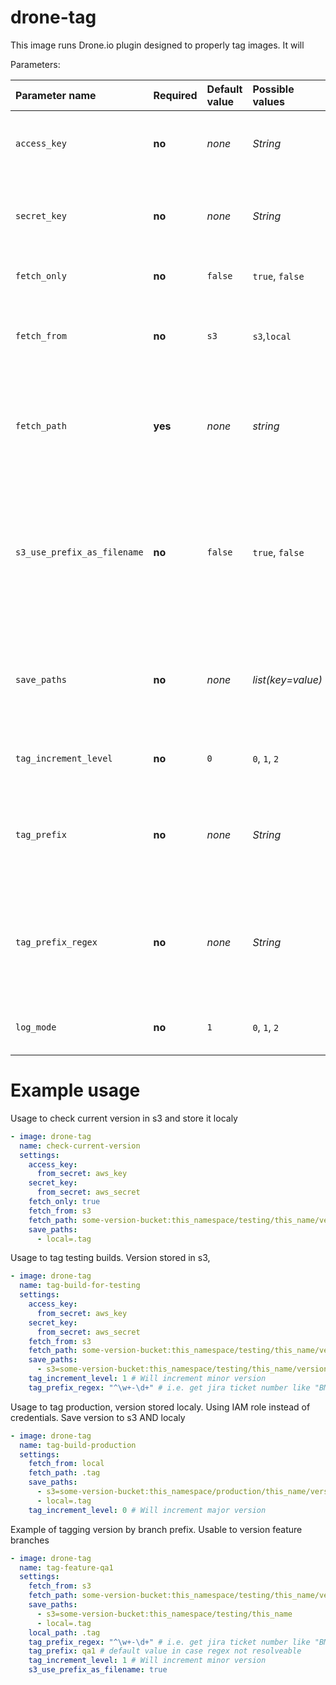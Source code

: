 # drone-tag

This image runs Drone.io plugin designed to properly tag images. It will

Parameters:

| Parameter name              | Required | Default value | Possible values   | Description                                                                                                                                                 |
|:----------------------------|:---------|:--------------|:------------------|:------------------------------------------------------------------------------------------------------------------------------------------------------------|
| `access_key`                | **no**   | _none_        | _String_          | IAM Access key giving permissions to operate on S3 bucket                                                                                                   |
| `secret_key`                | **no**   | _none_        | _String_          | IAM Access secret key giving permissions to operate on S3 bucket                                                                                            |
| `fetch_only`                | **no**   | `false`       | `true`, `false`   | If set on _true_ not increment version                                                                                                                      |
| `fetch_from`                | **no**   | `s3`          | `s3`,`local`      | By default fetches from `s3` otherwise will fetch from given local path                                                                                     |
| `fetch_path`                | **yes**  | _none_        | _string_          | Path from which fetch last version (local path, or in case of S3 bucket `[s3-bucket]:[object_path]`)                                                        |
| `s3_use_prefix_as_filename` | **no**   | `false`       | `true`, `false`   | If true, will use evaluated prefix as filename, this modifies `save_paths` value for `s3` key to act as directory path. Prefix should be set and evaluable! |
| `save_paths`                | **no**   | _none_        | _list(key=value)_ | list of key=value elements, where key is type of storage (`s3` or `local`) and value is path                                                                |
| `tag_increment_level`       | **no**   | `0`           | `0`, `1`, `2`     | Index of number to increment: `[0]`.`[1]`.`[2]`                                                                                                             |
| `tag_prefix`                | **no**   | _none_        | _String_          | Fixed tag prefix. If not provided, will be empty. Otherwise will create tag: `[prefix]-[version]`                                                           |
| `tag_prefix_regex`          | **no**   | _none_        | _String_          | If set, will use matching pattern from branch name to generate prefix. Overwrites `tag_prefix` if matched.                                                  |
| `log_mode`                  | **no**   | `1`           | `0`, `1`, `2`     | Log mode: 0 - warnings only, 1 - info; 2 - debug                                                                                                            |


# Example usage


Usage to check current version in s3 and store it localy
```yaml
- image: drone-tag
  name: check-current-version
  settings:
    access_key:
      from_secret: aws_key
    secret_key:
      from_secret: aws_secret
    fetch_only: true
    fetch_from: s3
    fetch_path: some-version-bucket:this_namespace/testing/this_name/version
    save_paths:
      - local=.tag
```

Usage to tag testing builds. Version stored in s3,
```yaml
- image: drone-tag
  name: tag-build-for-testing
  settings:
    access_key:
      from_secret: aws_key
    secret_key:
      from_secret: aws_secret
    fetch_from: s3
    fetch_path: some-version-bucket:this_namespace/testing/this_name/version
    save_paths:
      - s3=some-version-bucket:this_namespace/testing/this_name/version
    tag_increment_level: 1 # Will increment minor version
    tag_prefix_regex: "^\w+-\d+" # i.e. get jira ticket number like "BMD-123" etc 
```

Usage to tag production, version stored localy. Using IAM role instead of credentials. Save version to s3 AND localy
```yaml
- image: drone-tag
  name: tag-build-production
  settings:
    fetch_from: local
    fetch_path: .tag
    save_paths:
      - s3=some-version-bucket:this_namespace/production/this_name/version
      - local=.tag
    tag_increment_level: 0 # Will increment major version 
```

Example of tagging version by branch prefix. Usable to version feature branches

```yaml
- image: drone-tag
  name: tag-feature-qa1
  settings:
    fetch_from: s3
    fetch_path: some-version-bucket:this_namespace/testing/this_name/version
    save_paths:
      - s3=some-version-bucket:this_namespace/testing/this_name
      - local=.tag
    local_path: .tag
    tag_prefix_regex: "^\w+-\d+" # i.e. get jira ticket number like "BMD-123" etc 
    tag_prefix: qa1 # default value in case regex not resolveable
    tag_increment_level: 1 # Will increment minor version
    s3_use_prefix_as_filename: true
```